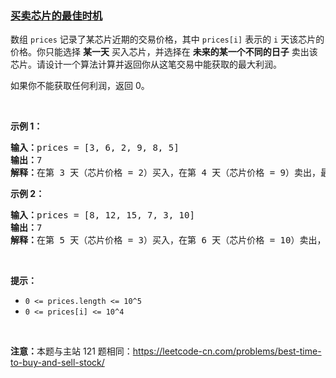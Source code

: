 ### [买卖芯片的最佳时机](https://leetcode-cn.com/problems/gu-piao-de-zui-da-li-run-lcof)

<p>数组 <code>prices</code> 记录了某芯片近期的交易价格，其中 <code>prices[i]</code> 表示的 <code>i</code> 天该芯片的价格。你只能选择 <strong>某一天</strong> 买入芯片，并选择在 <strong>未来的某一个不同的日子</strong> 卖出该芯片。请设计一个算法计算并返回你从这笔交易中能获取的最大利润。</p>

<p>如果你不能获取任何利润，返回 0。</p>

<p>&nbsp;</p>

<p><strong>示例 1：</strong></p>

<pre>
<strong>输入：</strong>prices = [3, 6, 2, 9, 8, 5]
<strong>输出：</strong>7
<strong>解释：</strong>在第 3 天（芯片价格 = 2）买入，在第 4 天（芯片价格 = 9）卖出，最大利润 = 9 - 2 = 7。
</pre>

<p><strong>示例 2：</strong></p>

<pre>
<strong>输入：</strong>prices = [8, 12, 15, 7, 3, 10]
<strong>输出：</strong>7
<strong>解释：</strong>在第 5 天（芯片价格 = 3）买入，在第 6 天（芯片价格 = 10）卖出，最大利润 = 10 - 3 = 7。
</pre>

<p>&nbsp;</p>

<p><b>提示：</b></p>

<ul>
	<li><code>0 &lt;= prices.length &lt;= 10^5</code></li>
	<li><code>0 &lt;= prices[i] &lt;= 10^4</code></li>
</ul>

<p>&nbsp;</p>

<p><strong>注意：</strong>本题与主站 121 题相同：<a href="https://leetcode-cn.com/problems/best-time-to-buy-and-sell-stock/">https://leetcode-cn.com/problems/best-time-to-buy-and-sell-stock/</a></p>

<p>&nbsp;</p>
